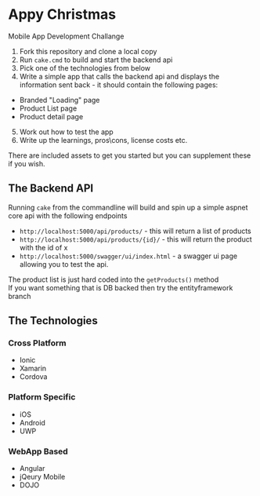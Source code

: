 # Appy Christmas

Mobile App Development Challange 

1. Fork this repository and clone a local copy
2. Run `cake.cmd` to build and start the backend api 
3. Pick one of the technologies from below
4. Write a simple app that calls the backend api and displays the information sent back - it should contain the following pages:
  * Branded "Loading" page
  * Product List page
  * Product detail page
5. Work out how to test the app
6. Write up the learnings, pros\cons, license costs etc.

There are included assets to get you started but you can supplement these if you wish.

## The Backend API
Running `cake` from the commandline will build and spin up a simple aspnet core api with the following endpoints
 * `http://localhost:5000/api/products/` - this will return a list of products
 * `http://localhost:5000/api/products/{id}/` - this will return the product with the id of x
 * `http://localhost:5000/swagger/ui/index.html`  - a swagger ui page allowing you to test the api.

The product list is just hard coded into the `getProducts()` method  
If you want something that is DB backed then try the entityframework branch

## The Technologies
### Cross Platform 
 - Ionic
 - Xamarin
 - Cordova
 
### Platform Specific
 - iOS
 - Android
 - UWP

### WebApp Based
 - Angular
 - jQeury Mobile
 - DOJO